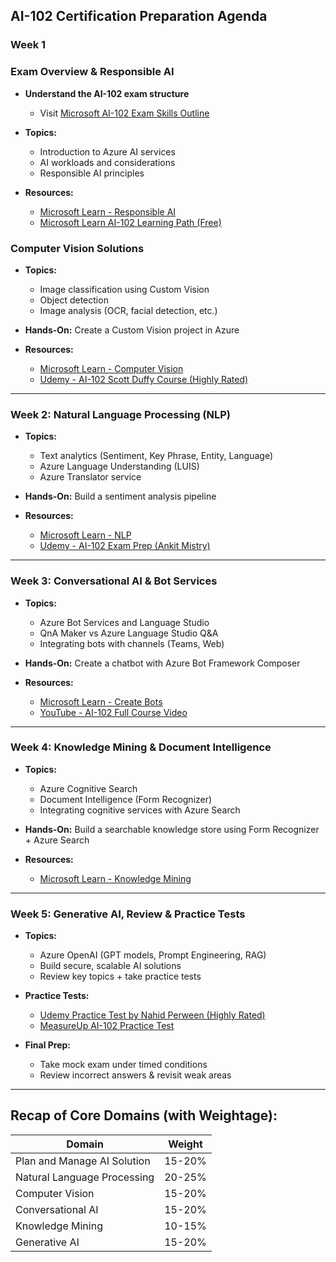 ## AI-102 Certification Preparation Agenda

### **Week 1**
### **Exam Overview & Responsible AI**

* **Understand the AI-102 exam structure**

  * Visit [Microsoft AI-102 Exam Skills Outline](https://learn.microsoft.com/en-us/certifications/exams/ai-102/)
    
* **Topics:**

  * Introduction to Azure AI services
  * AI workloads and considerations
  * Responsible AI principles
* **Resources:**

  * [Microsoft Learn - Responsible AI](https://learn.microsoft.com/en-us/azure/architecture/example-scenario/ai/responsible-ai)
  * [Microsoft Learn AI-102 Learning Path (Free)](https://learn.microsoft.com/en-us/training/paths/create-no-code-predictive-models-azure-machine-learning/)


### **Computer Vision Solutions**

* **Topics:**

  * Image classification using Custom Vision
  * Object detection
  * Image analysis (OCR, facial detection, etc.)
* **Hands-On:** Create a Custom Vision project in Azure
* **Resources:**

  * [Microsoft Learn - Computer Vision](https://learn.microsoft.com/en-us/training/modules/explore-computer-vision-microsoft-azure/)
  * [Udemy - AI-102 Scott Duffy Course (Highly Rated)](https://www.udemy.com/course/ai-102-azure-ai-engineer/) 

---

### **Week 2: Natural Language Processing (NLP)**

* **Topics:**

  * Text analytics (Sentiment, Key Phrase, Entity, Language)
  * Azure Language Understanding (LUIS)
  * Azure Translator service
* **Hands-On:** Build a sentiment analysis pipeline
* **Resources:**

  * [Microsoft Learn - NLP](https://learn.microsoft.com/en-us/training/modules/analyze-text-azure-cognitive-services/)
  * [Udemy - AI-102 Exam Prep (Ankit Mistry)](https://www.udemy.com/course/ai-102-microsoft-azure-ai-engineer-associate-exam-guide/)

---

### **Week 3: Conversational AI & Bot Services**

* **Topics:**

  * Azure Bot Services and Language Studio
  * QnA Maker vs Azure Language Studio Q\&A
  * Integrating bots with channels (Teams, Web)
* **Hands-On:** Create a chatbot with Azure Bot Framework Composer
* **Resources:**

  * [Microsoft Learn - Create Bots](https://learn.microsoft.com/en-us/training/modules/create-bots-microsoft-azure/)
  * [YouTube - AI-102 Full Course Video](https://www.youtube.com/watch?v=scJ4mobwjBQ)

---

### **Week 4: Knowledge Mining & Document Intelligence**

* **Topics:**

  * Azure Cognitive Search
  * Document Intelligence (Form Recognizer)
  * Integrating cognitive services with Azure Search
* **Hands-On:** Build a searchable knowledge store using Form Recognizer + Azure Search
* **Resources:**

  * [Microsoft Learn - Knowledge Mining](https://learn.microsoft.com/en-us/training/modules/explore-knowledge-mining-microsoft-azure/)

---

### **Week 5: Generative AI, Review & Practice Tests**

* **Topics:**

  * Azure OpenAI (GPT models, Prompt Engineering, RAG)
  * Build secure, scalable AI solutions
  * Review key topics + take practice tests
    
* **Practice Tests:**

  * [Udemy Practice Test by Nahid Perween (Highly Rated)](https://www.udemy.com/course/ai-102-practice-tests/)
  * [MeasureUp AI-102 Practice Test](https://www.measureup.com/Microsoft-AI-102-Designing-and-Implementing-a-Microsoft-Azure-AI-Solution-P3057.aspx)
    
* **Final Prep:**

  * Take mock exam under timed conditions
  * Review incorrect answers & revisit weak areas

---

## Recap of Core Domains (with Weightage):

| Domain                      | Weight |
| --------------------------- | ------ |
| Plan and Manage AI Solution | 15-20% |
| Natural Language Processing | 20-25% |
| Computer Vision             | 15-20% |
| Conversational AI           | 15-20% |
| Knowledge Mining            | 10-15% |
| Generative AI               | 15-20% |



